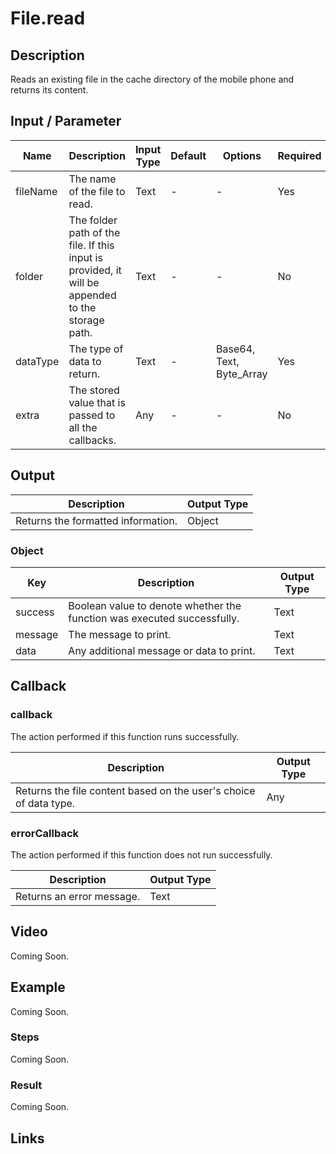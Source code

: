 # File.read

## Description

Reads an existing file in the cache directory of the mobile phone and returns its content.

## Input / Parameter

| Name | Description | Input Type | Default | Options | Required |
| ------ | ------ | ------ | ------ | ------ | ------ |
| fileName | The name of the file to read. | Text | - | - | Yes |
| folder | The folder path of the file. If this input is provided, it will be appended to the storage path. | Text | - | - | No |
| dataType | The type of data to return. | Text | - | Base64, Text, Byte_Array | Yes |
| extra | The stored value that is passed to all the callbacks. | Any | - | - | No |

## Output

| Description | Output Type |
| ------ | ------ |
| Returns the formatted information. | Object |

### Object

| Key | Description | Output Type |
| ------ | ------ | ------ |
| success | Boolean value to denote whether the function was executed successfully. | Text |
| message | The message to print. | Text |
| data | Any additional message or data to print. | Text |

## Callback

### callback

The action performed if this function runs successfully.

| Description | Output Type |
| ------ | ------ |
| Returns the file content based on the user's choice of data type. | Any |

### errorCallback

The action performed if this function does not run successfully.

| Description | Output Type |
| ------ | ------ |
| Returns an error message. | Text |

## Video

Coming Soon.

## Example

Coming Soon.

### Steps

Coming Soon.

### Result

Coming Soon.

## Links